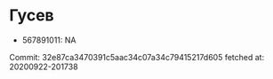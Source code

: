 # Гусев
- 567891011: NA

Commit: 32e87ca3470391c5aac34c07a34c79415217d605
 fetched at: 20200922-201738
